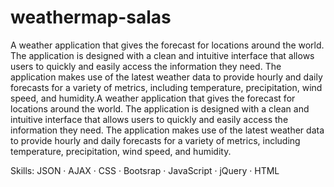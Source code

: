 # weathermap-salas


A weather application that gives the forecast for locations around the world. The application is designed with a clean and intuitive interface that allows users to quickly and easily access the information they need. The application makes use of the latest weather data to provide hourly and daily forecasts for a variety of metrics, including temperature, precipitation, wind speed, and humidity.A weather application that gives the forecast for locations around the world. The application is designed with a clean and intuitive interface that allows users to quickly and easily access the information they need. The application makes use of the latest weather data to provide hourly and daily forecasts for a variety of metrics, including temperature, precipitation, wind speed, and humidity.


Skills: JSON · AJAX · CSS · Bootsrap · JavaScript · jQuery · HTML
